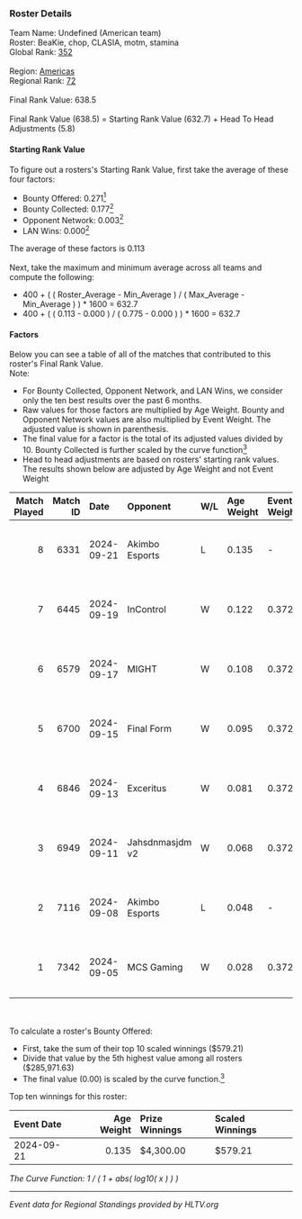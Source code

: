 ### Roster Details<br />
Team Name: Undefined (American team)<br />
Roster: BeaKie, chop, CLASIA, motm, stamina<br />
Global Rank: [352](../../standings_global_2025_02_28.md)<br />
<br />
Region: [Americas]( ../../standings_americas_2025_02_28.md)<br />
Regional Rank: [72]( ../../standings_americas_2025_02_28.md)<br />
<br />
Final Rank Value:  638.5<br />
<br />
Final Rank Value (638.5) = Starting Rank Value (632.7) + Head To Head Adjustments (5.8)<br />

#### Starting Rank Value<br />
To figure out a rosters's Starting Rank Value, first take the average of these four factors:<br />
- Bounty Offered: 0.271[<sup>1</sup>](#table2)
- Bounty Collected: 0.177[<sup>2</sup>](#table1)
- Opponent Network: 0.003[<sup>2</sup>](#table1)
- LAN Wins: 0.000[<sup>2</sup>](#table1)

The average of these factors is 0.113<br />
<br />
Next, take the maximum and minimum average across all teams and compute the following:<br />
- 400 + ( ( Roster_Average - Min_Average ) / ( Max_Average - Min_Average ) ) * 1600 = 632.7
- 400 + ( ( 0.113 - 0.000 ) / ( 0.775 - 0.000 ) ) * 1600 = 632.7


#### Factors<br />
Below you can see a table of all of the matches that contributed to this roster's Final Rank Value.<br />
Note:<br />

- For Bounty Collected, Opponent Network, and LAN Wins, we consider only the ten best results over the past 6 months.
- Raw values for those factors are multiplied by Age Weight. Bounty and Opponent Network values are also multiplied by Event Weight. The adjusted value is shown in parenthesis.
- The final value for a factor is the total of its adjusted values divided by 10. Bounty Collected is further scaled by the curve function[<sup>3</sup>](#curveFunction)
- Head to head adjustments are based on rosters' starting rank values. The results shown below are adjusted by Age Weight and not Event Weight
<span id="table1"></span><br />


| Match Played | Match ID | Date       | Opponent        | W/L | Age Weight | Event Weight | Bounty Collected | Opponent Network | LAN Wins  | H2H Adj. | Roster                              |
| -: | -: | :- | :- | :- | :- | :- | :- | :- | :- | -: | :- |
|            8 |     6331 | 2024-09-21 | Akimbo Esports  | L   | 0.135      | -            | -                | -                | -         |    -1.67 | BeaKie, chop, CLASIA, motm, stamina |
|            7 |     6445 | 2024-09-19 | InControl       | W   | 0.122      | 0.372        | 0.002 (0.000)    | 0.094 (0.004)    | 0 (0.000) |     1.94 | BeaKie, chop, CLASIA, motm, stamina |
|            6 |     6579 | 2024-09-17 | MIGHT           | W   | 0.108      | 0.372        | 0.002 (0.000)    | 0.276 (0.011)    | 0 (0.000) |     2.31 | BeaKie, chop, CLASIA, motm, stamina |
|            5 |     6700 | 2024-09-15 | Final Form      | W   | 0.095      | 0.372        | 0.001 (0.000)    | 0.083 (0.003)    | 0 (0.000) |     1.44 | BeaKie, chop, CLASIA, motm, stamina |
|            4 |     6846 | 2024-09-13 | Exceritus       | W   | 0.081      | 0.372        | 0.000 (0.000)    | 0.155 (0.005)    | 0 (0.000) |     1.28 | BeaKie, chop, CLASIA, motm, stamina |
|            3 |     6949 | 2024-09-11 | Jahsdnmasjdm v2 | W   | 0.068      | 0.372        | 0.000 (0.000)    | 0.015 (0.000)    | 0 (0.000) |     0.68 | BeaKie, chop, CLASIA, motm, stamina |
|            2 |     7116 | 2024-09-08 | Akimbo Esports  | L   | 0.048      | -            | -                | -                | -         |    -0.59 | BeaKie, chop, CLASIA, motm, stamina |
|            1 |     7342 | 2024-09-05 | MCS Gaming      | W   | 0.028      | 0.372        | 0.003 (0.000)    | 0.169 (0.002)    | 0 (0.000) |     0.46 | BeaKie, chop, CLASIA, motm, stamina |

<br />
<span id="table2"></span><br />
To calculate a roster's Bounty Offered:<br />

- First, take the sum of their top 10 scaled winnings ($579.21)
- Divide that value by the 5th highest value among all rosters ($285,971.63)
- The final value (0.00) is scaled by the curve function.[<sup>3</sup>](#curveFunction)

Top ten winnings for this roster:<br />

| Event Date | Age Weight | Prize Winnings | Scaled Winnings |
| :- | -: | :- | :- |
| 2024-09-21 |      0.135 | $4,300.00      | $579.21         |


<span id="curveFunction"></span>_The Curve Function: 1 / ( 1 + abs( log10( x ) ) )_<br />

---
_Event data for Regional Standings provided by HLTV.org_<br />
